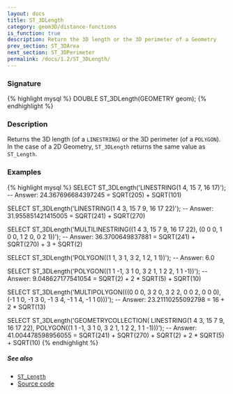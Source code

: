 ```yaml
---
layout: docs
title: ST_3DLength
category: geom3D/distance-functions
is_function: true
description: Return the 3D length or the 3D perimeter of a Geometry
prev_section: ST_3DArea
next_section: ST_3DPerimeter
permalink: /docs/1.2/ST_3DLength/
---
```


### Signature

{% highlight mysql %}
DOUBLE ST_3DLength(GEOMETRY geom);
{% endhighlight %}

### Description

Returns the 3D length (of a `LINESTRING`) or the 3D perimeter (of a `POLYGON`).
In the case of a 2D Geometry, `ST_3DLength` returns the same value as
`ST_Length`.

### Examples

{% highlight mysql %}
SELECT ST_3DLength('LINESTRING(1 4, 15 7, 16 17)');
-- Answer:    24.367696684397245 = SQRT(205) + SQRT(101)

SELECT ST_3DLength('LINESTRING(1 4 3, 15 7 9, 16 17 22)');
-- Answer:    31.955851421415005 = SQRT(241) + SQRT(270)

SELECT ST_3DLength('MULTILINESTRING((1 4 3, 15 7 9, 16 17 22),
                                    (0 0 0, 1 0 0, 1 2 0, 0 2 1))');
-- Answer:    36.3700649837881 = SQRT(241) + SQRT(270) + 3 + SQRT(2)

SELECT ST_3DLength('POLYGON((1 1, 3 1, 3 2, 1 2, 1 1))');
-- Answer:    6.0

SELECT ST_3DLength('POLYGON((1 1 -1, 3 1 0, 3 2 1, 1 2 2, 1 1 -1))');
-- Answer:    9.048627177541054 = SQRT(2) + 2 * SQRT(5) + SQRT(10)

SELECT ST_3DLength('MULTIPOLYGON(((0 0 0, 3 2 0, 3 2 2, 0 0 2, 0 0 0),
                                  (-1 1 0, -1 3 0, -1 3 4, -1 1 4, -1 1 0)))');
-- Answer:    23.21110255092798 = 16 + 2 * SQRT(13)

SELECT ST_3DLength('GEOMETRYCOLLECTION(
                      LINESTRING(1 4 3, 15 7 9, 16 17 22),
                      POLYGON((1 1 -1, 3 1 0, 3 2 1, 1 2 2, 1 1 -1)))');
-- Answer:    41.004478598956055 = SQRT(241) + SQRT(270) + SQRT(2) + 2 * SQRT(5) + SQRT(10)
{% endhighlight %}

##### See also

* [`ST_Length`](../ST_Length)
* <a href="https://github.com/orbisgis/h2gis/blob/master/h2spatial-ext/src/main/java/org/h2gis/h2spatialext/function/spatial/properties/ST_3DLength.java" target="_blank">Source code</a>
